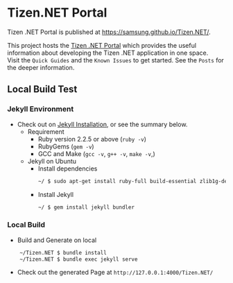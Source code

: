 # Tizen.NET Portal
Tizen .NET Portal is published at https://samsung.github.io/Tizen.NET/.


This project hosts the [Tizen .NET Portal](https://samsung.github.io/Tizen.NET/
) which provides the useful information about developing the Tizen .NET application in one space.<br/>
Visit the `Quick Guides` and the `Known Issues` to get started. See the `Posts` for the deeper information.

## Local Build Test
### Jekyll Environment
- Check out on [Jekyll Installation](https://jekyllrb.com/docs/installation/), or see the summary below.
  - Requirement
    - Ruby version 2.2.5 or above (`ruby -v`)
    - RubyGems (`gem -v`)
    - GCC and Make (`gcc -v`, `g++ -v`, `make -v`,)
  - Jekyll on Ubuntu
    - Install dependencies
      ```sh
      ~/ $ sudo apt-get install ruby-full build-essential zlib1g-dev
      ```
    - Install Jekyll
      ```sh
      ~/ $ gem install jekyll bundler
      ```
### Local Build
- Build and Generate on local
```sh
    ~/Tizen.NET $ bundle install
    ~/Tizen.NET $ bundle exec jekyll serve
```
- Check out the generated Page at `http://127.0.0.1:4000/Tizen.NET/`

